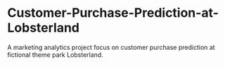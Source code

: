 # Customer-Purchase-Prediction-at-Lobsterland
A marketing analytics project focus on customer purchase prediction at fictional theme park Lobsterland.
